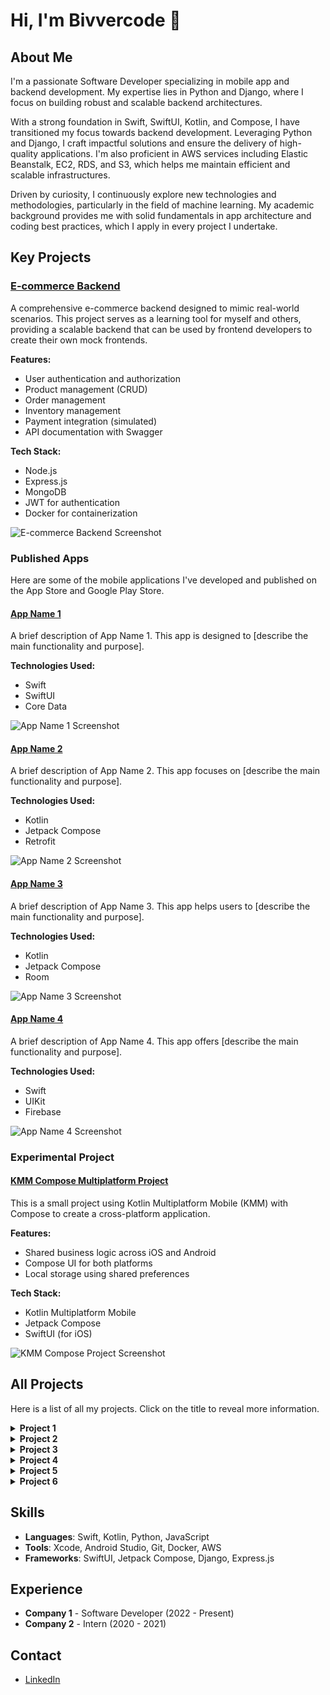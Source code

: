# Hi, I'm Bivvercode 👋

## About Me

I'm a passionate Software Developer specializing in mobile app and backend development. My expertise lies in Python and Django, where I focus on building robust and scalable backend architectures.

With a strong foundation in Swift, SwiftUI, Kotlin, and Compose, I have transitioned my focus towards backend development. Leveraging Python and Django, I craft impactful solutions and ensure the delivery of high-quality applications. I'm also proficient in AWS services including Elastic Beanstalk, EC2, RDS, and S3, which helps me maintain efficient and scalable infrastructures.

Driven by curiosity, I continuously explore new technologies and methodologies, particularly in the field of machine learning. My academic background provides me with solid fundamentals in app architecture and coding best practices, which I apply in every project I undertake.

## Key Projects

### [E-commerce Backend](https://github.com/Bivvercode/ecommerce-backend)
A comprehensive e-commerce backend designed to mimic real-world scenarios. This project serves as a learning tool for myself and others, providing a scalable backend that can be used by frontend developers to create their own mock frontends.

**Features:**
- User authentication and authorization
- Product management (CRUD)
- Order management
- Inventory management
- Payment integration (simulated)
- API documentation with Swagger

**Tech Stack:**
- Node.js
- Express.js
- MongoDB
- JWT for authentication
- Docker for containerization

![E-commerce Backend Screenshot](https://github.com/Bivvercode/Bivvercode/blob/main/assets/ecommerce-backend-screenshot.png)

### Published Apps

Here are some of the mobile applications I've developed and published on the App Store and Google Play Store.

#### [App Name 1](https://link-to-appstore-or-playstore)
A brief description of App Name 1. This app is designed to [describe the main functionality and purpose].

**Technologies Used:**
- Swift
- SwiftUI
- Core Data

![App Name 1 Screenshot](https://github.com/Bivvercode/Bivvercode/blob/main/assets/app-name-1-screenshot.png)

#### [App Name 2](https://link-to-appstore-or-playstore)
A brief description of App Name 2. This app focuses on [describe the main functionality and purpose].

**Technologies Used:**
- Kotlin
- Jetpack Compose
- Retrofit

![App Name 2 Screenshot](https://github.com/Bivvercode/Bivvercode/blob/main/assets/app-name-2-screenshot.png)

#### [App Name 3](https://link-to-appstore-or-playstore)
A brief description of App Name 3. This app helps users to [describe the main functionality and purpose].

**Technologies Used:**
- Kotlin
- Jetpack Compose
- Room

![App Name 3 Screenshot](https://github.com/Bivvercode/Bivvercode/blob/main/assets/app-name-3-screenshot.png)

#### [App Name 4](https://link-to-appstore-or-playstore)
A brief description of App Name 4. This app offers [describe the main functionality and purpose].

**Technologies Used:**
- Swift
- UIKit
- Firebase

![App Name 4 Screenshot](https://github.com/Bivvercode/Bivvercode/blob/main/assets/app-name-4-screenshot.png)

### Experimental Project

#### [KMM Compose Multiplatform Project](https://github.com/Bivvercode/kmm-compose-project)
This is a small project using Kotlin Multiplatform Mobile (KMM) with Compose to create a cross-platform application. 

**Features:**
- Shared business logic across iOS and Android
- Compose UI for both platforms
- Local storage using shared preferences

**Tech Stack:**
- Kotlin Multiplatform Mobile
- Jetpack Compose
- SwiftUI (for iOS)

![KMM Compose Project Screenshot](https://github.com/Bivvercode/Bivvercode/blob/main/assets/kmm-compose-screenshot.png)

## All Projects

Here is a list of all my projects. Click on the title to reveal more information.

<details>
  <summary><strong>Project 1</strong></summary>
  A more detailed description of Project 1. Here you can add as much information as you want about the project, including features, technologies used, and challenges you faced.
</details>

<details>
  <summary><strong>Project 2</strong></summary>
  A more detailed description of Project 2. This can include the project's goals, main features, and lessons learned from the development process.
</details>

<details>
  <summary><strong>Project 3</strong></summary>
  A more detailed description of Project 3. Here you can describe what the project is about, the technical aspects, and any future plans for development.
</details>

<details>
  <summary><strong>Project 4</strong></summary>
  A more detailed description of Project 4. You can also add links to demos, documentation, or other relevant resources.
</details>

<details>
  <summary><strong>Project 5</strong></summary>
  A more detailed description of Project 5. Add information about the project's purpose, the tools and technologies you used, and what you learned from working on this project.
</details>

<details>
  <summary><strong>Project 6</strong></summary>
  A more detailed description of Project 6. Describe the project's background, its main features, and any technical challenges you solved.
</details>

## Skills

- **Languages**: Swift, Kotlin, Python, JavaScript
- **Tools**: Xcode, Android Studio, Git, Docker, AWS
- **Frameworks**: SwiftUI, Jetpack Compose, Django, Express.js

## Experience

- **Company 1** - Software Developer (2022 - Present)
- **Company 2** - Intern (2020 - 2021)

## Contact

- [LinkedIn](https://www.linkedin.com/in/alexander-andersson-704435262/)

<!--
**Bivvercode/Bivvercode** is a ✨ _special_ ✨ repository because its `README.md` (this file) appears on your GitHub profile.

Here are some ideas to get you started:

- 🔭 I’m currently working on ...
- 🌱 I’m currently learning ...
- 👯 I’m looking to collaborate on ...
- 🤔 I’m looking for help with ...
- 💬 Ask me about ...
- 📫 How to reach me: ...
- 😄 Pronouns: ...
- ⚡ Fun fact: ...
-->
